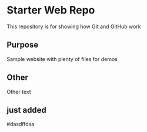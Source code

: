 # Starter Web Repo

This repository is for showing how Git and GitHub work

## Purpose

Sample website with plenty of files for demos

## Other

Other text

## just added


#dasdffdsa
